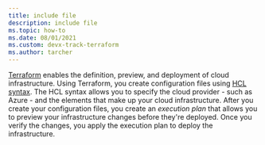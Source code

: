 ```yaml
---
title: include file
description: include file
ms.topic: how-to
ms.date: 08/01/2021
ms.custom: devx-track-terraform
ms.author: tarcher
---
```


[Terraform](https://www.terraform.io) enables the definition, preview, and deployment of cloud infrastructure. Using Terraform, you create configuration files using [HCL syntax](https://www.terraform.io/docs/configuration/syntax.html). The HCL syntax allows you to specify the cloud provider - such as Azure - and the elements that make up your cloud infrastructure. After you create your configuration files, you create an *execution plan* that allows you to preview your infrastructure changes before they're deployed. Once you verify the changes, you apply the execution plan to deploy the infrastructure.
